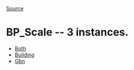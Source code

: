 [Source](https://github.com/mm80843/T3.5/blob/main/docs/index.md)

# BP_Scale -- 3 instances.

* [Both](https://github.com/mm80843/T3.5/blob/main/docs/BP/PBN__BP_Scale_1.md)
* [Building](https://github.com/mm80843/T3.5/blob/main/docs/BP/PBN__BP_Scale_0.md)
* [Gbn](https://github.com/mm80843/T3.5/blob/main/docs/BP/PBN__BP_Scale_2.md)
